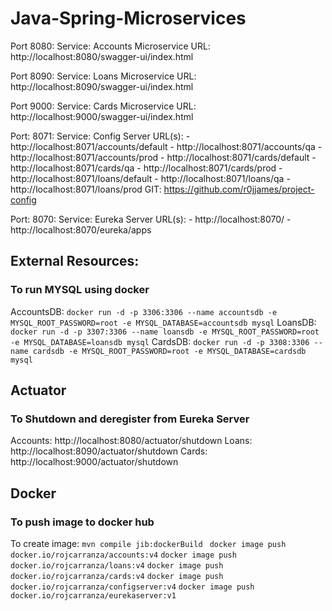 # Java-Spring-Microservices

Port 8080: 
    Service: Accounts Microservice
    URL: http://localhost:8080/swagger-ui/index.html

Port 8090:
    Service: Loans Microservice
    URL: http://localhost:8090/swagger-ui/index.html

Port 9000: 
    Service: Cards Microservice
    URL: http://localhost:9000/swagger-ui/index.html

Port: 8071:
    Service: Config Server
    URL(s):
        - http://localhost:8071/accounts/default
        - http://localhost:8071/accounts/qa
        - http://localhost:8071/accounts/prod
        - http://localhost:8071/cards/default
        - http://localhost:8071/cards/qa
        - http://localhost:8071/cards/prod
        - http://localhost:8071/loans/default
        - http://localhost:8071/loans/qa
        - http://localhost:8071/loans/prod
    GIT: https://github.com/r0jjames/project-config

Port: 8070:
    Service: Eureka Server
    URL(s):
        - http://localhost:8070/
        - http://localhost:8070/eureka/apps

## External Resources:

### To run MYSQL using docker
AccountsDB: 
`docker run -d -p 3306:3306 --name accountsdb -e MYSQL_ROOT_PASSWORD=root -e MYSQL_DATABASE=accountsdb mysql`
LoansDB: 
`docker run -d -p 3307:3306 --name loansdb -e MYSQL_ROOT_PASSWORD=root  -e MYSQL_DATABASE=loansdb mysql`
CardsDB:
`docker run -d -p 3308:3306 --name cardsdb -e MYSQL_ROOT_PASSWORD=root -e MYSQL_DATABASE=cardsdb mysql`

## Actuator
### To Shutdown and deregister from Eureka Server
Accounts: http://localhost:8080/actuator/shutdown
Loans: http://localhost:8090/actuator/shutdown
Cards: http://localhost:9000/actuator/shutdown


## Docker
### To push image to docker hub
To create image: `mvn compile jib:dockerBuild `
`docker image push docker.io/rojcarranza/accounts:v4`
`docker image push docker.io/rojcarranza/loans:v4`
`docker image push docker.io/rojcarranza/cards:v4`
`docker image push docker.io/rojcarranza/configserver:v4`
`docker image push docker.io/rojcarranza/eurekaserver:v1   `